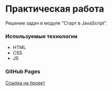 # Практическая работа

Решение задач в модуле "Старт в JavaScript".

### Используемые технологии
* HTML
* CSS
* JS

### GitHub Pages

<a href="https://mkostrikov.github.io/task_6.8/" target="_blank">Ссылка на проект</a>